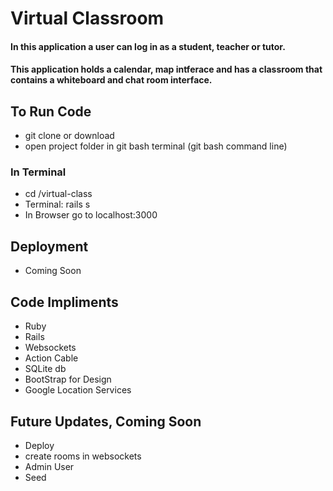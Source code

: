 # Virtual Classroom
#### In this application a user can log in as a student, teacher or tutor. 
#### This application holds a calendar, map intferace and has a classroom that contains a whiteboard and chat room interface.
## To Run Code
   * git clone or download
   * open project folder in git bash terminal (git bash command line)
### In Terminal
   * cd /virtual-class
   * Terminal: rails s
   * In Browser go to localhost:3000
## Deployment
   * Coming Soon
## Code Impliments
  * Ruby
  * Rails
  * Websockets
  * Action Cable
  * SQLite db
  * BootStrap for Design
  * Google Location Services
## Future Updates, Coming Soon
  * Deploy
  * create rooms in websockets 
  * Admin User
  * Seed
